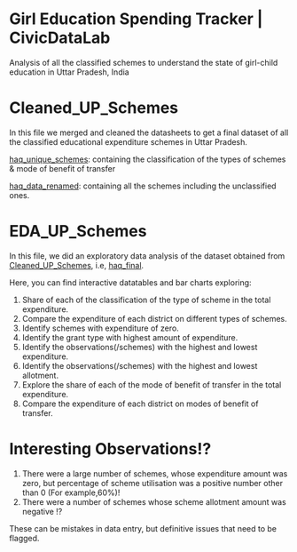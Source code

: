 # Girl Education Spending Tracker | CivicDataLab
Analysis of all the classified schemes to understand the state of girl-child education in Uttar Pradesh, India


# Cleaned_UP_Schemes
In this file we merged and cleaned the datasheets to get a final dataset of all the classified educational expenditure schemes in Uttar Pradesh. 

[haq_unique_schemes](https://docs.google.com/spreadsheets/d/1lB9C6dZIJZErvjn4wwSXCK_qtyAOP9JY/edit?usp=sharing&ouid=107918389837609878151&rtpof=true&sd=true): containing the classification of the types of schemes & mode of benefit of transfer


[haq_data_renamed](https://docs.google.com/spreadsheets/d/1NxPfBjU9QD2y8f-EEAX9TMgOuK1T3err/edit?usp=sharing&ouid=107918389837609878151&rtpof=true&sd=true): containing all the schemes including the unclassified ones. 


# EDA_UP_Schemes

In this file, we did an exploratory data analysis of the dataset obtained from [Cleaned_UP_Schemes](https://github.com/CivicDataLab/UPFiscalData_SchemeAnalysis/blob/f47de51326652a959001966393582dd42a19ed1c/Cleaned_UP_Schemes.Rmd), i.e, [haq_final](https://github.com/CivicDataLab/UPFiscalData_SchemeAnalysis/blob/f47de51326652a959001966393582dd42a19ed1c/haq_final.xlsx).

Here, you can find interactive datatables and bar charts exploring:

1. Share of each of the classification of the type of scheme in the total expenditure.
2. Compare the expenditure of each district on different types of schemes.
3. Identify schemes with expenditure of zero.
4. Identify the grant type with highest amount of expenditure.
5. Identify the observations(/schemes) with the highest and lowest expenditure.
6. Identify the observations(/schemes) with the highest and lowest allotment.
7. Explore the share of each of the mode of benefit of transfer in the total expenditure.
8. Compare the expenditure of each district on modes of benefit of transfer.


# Interesting Observations!?

1. There were a large number of schemes, whose expenditure amount was zero, but percentage of scheme utilisation was a positive number other than 0 (For example,60%)!
2. There were a number of schemes whose scheme allotment amount was negative !? 

These can be mistakes in data entry, but definitive issues that need to be flagged.
